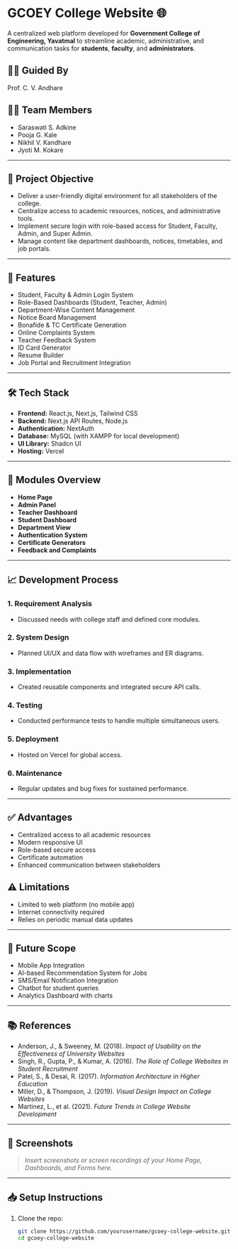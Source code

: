 # GCOEY College Website 🌐

A centralized web platform developed for **Government College of Engineering, Yavatmal** to streamline academic, administrative, and communication tasks for **students**, **faculty**, and **administrators**.

## 👨‍🏫 Guided By
Prof. C. V. Andhare

## 👨‍💻 Team Members
- Saraswati S. Adkine  
- Pooja G. Kale  
- Nikhil V. Kandhare  
- Jyoti M. Kokare  

---

## 📌 Project Objective

- Deliver a user-friendly digital environment for all stakeholders of the college.
- Centralize access to academic resources, notices, and administrative tools.
- Implement secure login with role-based access for Student, Faculty, Admin, and Super Admin.
- Manage content like department dashboards, notices, timetables, and job portals.

---

## 🚀 Features

- Student, Faculty & Admin Login System  
- Role-Based Dashboards (Student, Teacher, Admin)  
- Department-Wise Content Management  
- Notice Board Management  
- Bonafide & TC Certificate Generation  
- Online Complaints System  
- Teacher Feedback System  
- ID Card Generator  
- Resume Builder  
- Job Portal and Recruitment Integration  

---

## 🛠️ Tech Stack

- **Frontend:** React.js, Next.js, Tailwind CSS  
- **Backend:** Next.js API Routes, Node.js  
- **Authentication:** NextAuth  
- **Database:** MySQL (with XAMPP for local development)  
- **UI Library:** Shadcn UI  
- **Hosting:** Vercel  

---

## 🧱 Modules Overview

- **Home Page**
- **Admin Panel**
- **Teacher Dashboard**
- **Student Dashboard**
- **Department View**
- **Authentication System**
- **Certificate Generators**
- **Feedback and Complaints**

---

## 📈 Development Process

### 1. Requirement Analysis
- Discussed needs with college staff and defined core modules.

### 2. System Design
- Planned UI/UX and data flow with wireframes and ER diagrams.

### 3. Implementation
- Created reusable components and integrated secure API calls.

### 4. Testing
- Conducted performance tests to handle multiple simultaneous users.

### 5. Deployment
- Hosted on Vercel for global access.

### 6. Maintenance
- Regular updates and bug fixes for sustained performance.

---

## ✅ Advantages

- Centralized access to all academic resources
- Modern responsive UI
- Role-based secure access
- Certificate automation
- Enhanced communication between stakeholders

## ⚠️ Limitations

- Limited to web platform (no mobile app)
- Internet connectivity required
- Relies on periodic manual data updates

---

## 🔮 Future Scope

- Mobile App Integration  
- AI-based Recommendation System for Jobs  
- SMS/Email Notification Integration  
- Chatbot for student queries  
- Analytics Dashboard with charts

---

## 📚 References

- Anderson, J., & Sweeney, M. (2018). *Impact of Usability on the Effectiveness of University Websites*
- Singh, R., Gupta, P., & Kumar, A. (2016). *The Role of College Websites in Student Recruitment*
- Patel, S., & Desai, R. (2017). *Information Architecture in Higher Education*
- Miller, D., & Thompson, J. (2019). *Visual Design Impact on College Websites*
- Martinez, L., et al. (2021). *Future Trends in College Website Development*

---

## 📸 Screenshots

> _Insert screenshots or screen recordings of your Home Page, Dashboards, and Forms here._

---

## 📥 Setup Instructions

1. Clone the repo:
   ```bash
   git clone https://github.com/yourusername/gcoey-college-website.git
   cd gcoey-college-website

